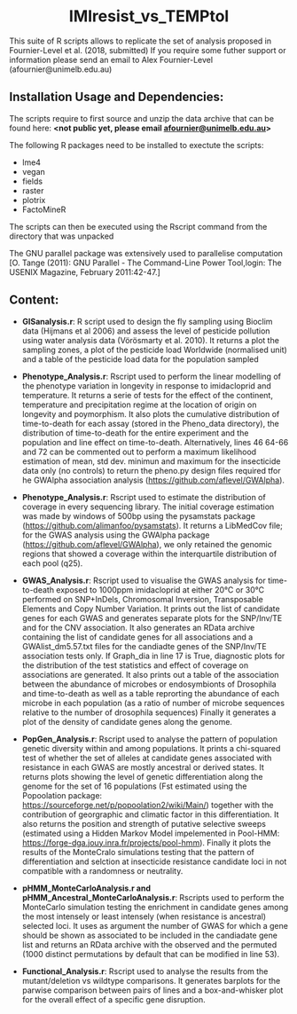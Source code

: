 <h1 align="center">IMIresist_vs_TEMPtol</h1>
This suite of R scripts allows to replicate the set of analysis proposed in Fournier-Level et al. (2018, submitted)
If you require some futher support or information please send an email to Alex Fournier-Level (afournier@unimelb.edu.au)

## Installation Usage and Dependencies:
The scripts require to first source and unzip the data archive that can be found here: **<not public yet, please email afournier@unimelb.edu.au>**

The following R packages need to be installed to exectute the scripts:
- lme4
- vegan
- fields
- raster
- plotrix
- FactoMineR

The scripts can then be executed using the Rscript command from the directory that was unpacked

The GNU parallel package was extensively used to parallelise computation [O. Tange (2011): GNU Parallel - The Command-Line Power Tool,login: The USENIX Magazine, February 2011:42-47.]

## Content:

- **GISanalysis.r**:
  R script used to design the fly sampling using Bioclim data (Hijmans et al 2006) and assess the level of pesticide pollution using water analysis data (Vörösmarty et al. 2010).
  It returns a plot the sampling zones, a plot of the pesticide load Worldwide (normalised unit) and a table of the pesticide load data for the population sampled
  
- **Phenotype_Analysis.r**:
  Rscript used to perform the linear modelling of the phenotype variation in longevity in response to imidacloprid and temperature.
  It returns a serie of tests for the effect of the continent, temperature and precipitation regime at the location of origin on longevity and poymorphism. It also plots the cumulative distribution of time-to-death for each assay (stored in the Pheno_data directory), the distribution of time-to-death for the entire experiment and the population and line effect on time-to-death.
  Alternatively, lines 46 64-66 and 72 can be commented out to perform a maximum likelihood estimation of mean, std dev. minimun and maximum for the insecticide data only (no controls) to return the pheno.py design files required tfor he GWAlpha association analysis (https://github.com/aflevel/GWAlpha).

- **Phenotype_Analysis.r**:
  Rscript used to estimate the distribution of coverage in every sequencing library. The initial coverage estimation was made by windows of 500bp using the pysamstats package (https://github.com/alimanfoo/pysamstats). 
  It returns a LibMedCov file; for the GWAS analysis using the GWAlpha package (https://github.com/aflevel/GWAlpha), we only retained the genomic regions that showed a coverage within the interquartile distribution of each pool (q25).

- **GWAS_Analysis.r**:
  Rscript used to visualise the GWAS analysis for time-to-death exposed to 1000ppm imidacloprid at either 20°C or 30°C performed on SNP+InDels, Chromosomal Inversion, Transposable Elements and Copy Number Variation.
  It prints out the list of candidate genes for each GWAS and generates separate plots for the SNP/Inv/TE and for the CNV association. It also generates an RData archive containing the list of candidate genes for all associations and a GWAlist_dm5.57.txt files for the candiadte genes of the SNP/Inv/TE association tests only. If Graph_dia in line 17 is True, diagnostic plots for the distribution of the test statistics and effect of coverage on associations are generated.
  It also prints out a table of the association between the abundance of microbes or endosymbionts of Drosophila and time-to-death as well as a table reprorting the abundance of each microbe in each population (as a ratio of number of microbe sequences relative to the number of drosophila sequences)
  Finally it generates a plot of the density of candidate genes along the genome.
 
 - **PopGen_Analysis.r**:
  Rscript used to analyse the pattern of population genetic diversity within and among populations.
  It prints a chi-squared test of whether the set of alleles at candidate genes associated with resistance in each GWAS are mostly ancestral or derived states.
  It returns plots showing the level of genetic differentiation along the genome for the set of 16 populations (Fst estimated using the Popoolation package: https://sourceforge.net/p/popoolation2/wiki/Main/) together with the contribution of georgraphic and climatic factor in this differentiation. It also returns the position and strength of putative selective sweeps (estimated using a Hidden Markov Model impelemented in Pool-HMM: https://forge-dga.jouy.inra.fr/projects/pool-hmm). Finally it plots the results of the MonteCralo simulations testing that the pattern of differentiation and selction at insecticide resistance candidate loci in not compatible with a randomness or neutrality.
  
- **pHMM_MonteCarloAnalysis.r and pHMM_Ancestral_MonteCarloAnalysis.r**:
  Rscripts used to perform the MonteCarlo simulation testing the enrichment in candidate genes among the most intensely or least intensely (when resistance is ancestral) selected loci.
  It uses as argument the number of GWAS for which a gene should be shown as associated to be included in the candiadate gene list and returns an RData archive with the observed and the permuted (1000 distinct permutations by default that can be modified in line 53).

 - **Functional_Analysis.r**:
  Rscript used to analyse the results from the mutant/deletion vs wildtype comparisons. It generates barplots for the parwise comparison between pairs of lines and a box-and-whisker plot for the overall effect of a specific gene disruption.
  
